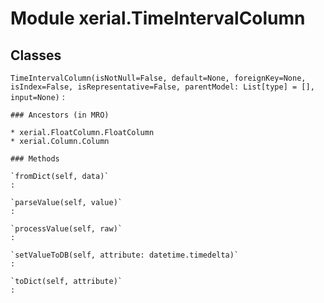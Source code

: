 Module xerial.TimeIntervalColumn
================================

Classes
-------

`TimeIntervalColumn(isNotNull=False, default=None, foreignKey=None, isIndex=False, isRepresentative=False, parentModel: List[type] = [], input=None)`
:   

    ### Ancestors (in MRO)

    * xerial.FloatColumn.FloatColumn
    * xerial.Column.Column

    ### Methods

    `fromDict(self, data)`
    :

    `parseValue(self, value)`
    :

    `processValue(self, raw)`
    :

    `setValueToDB(self, attribute: datetime.timedelta)`
    :

    `toDict(self, attribute)`
    :